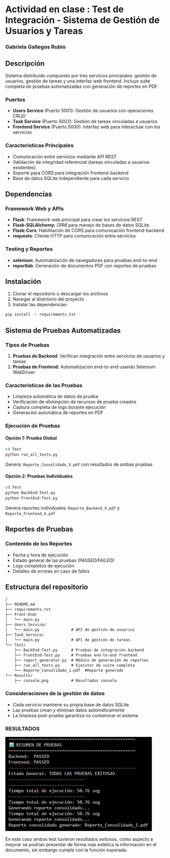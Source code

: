 # Actividad en clase : Test de Integración - Sistema de Gestión de Usuarios y Tareas

### Gabriela Gallegos Rubio

## Descripción
Sistema distribuido compuesto por tres servicios principales: gestión de usuarios, gestión de tareas y una interfaz web frontend. Incluye suite completa de pruebas automatizadas con generación de reportes en PDF.

### Puertos
- **Users Service** (Puerto 5001): Gestión de usuarios con operaciones CRUD
- **Task Service** (Puerto 5002): Gestión de tareas vinculadas a usuarios
- **Frontend Service** (Puerto 5000): Interfaz web para interactuar con los servicios

### Características Principales
- Comunicación entre servicios mediante API REST
- Validación de integridad referencial (tareas vinculadas a usuarios existentes)
- Soporte para CORS para integración frontend-backend
- Base de datos SQLite independiente para cada servicio

## Dependencias 

### Framework Web y APIs
- **Flask**: Framework web principal para crear los servicios REST
- **Flask-SQLAlchemy**: ORM para manejo de bases de datos SQLite
- **Flask-Cors**: Habilitación de CORS para comunicación frontend-backend
- **requests**: Cliente HTTP para comunicación entre servicios

### Testing y Reportes
- **selenium**: Automatización de navegadores para pruebas end-to-end
- **reportlab**: Generación de documentos PDF con reportes de pruebas


## Instalación

1. Clonar el repositorio o descargar los archivos
2. Navegar al directorio del proyecto
3. Instalar las dependencias:

```bash
pip install -r requirements.txt
```

## Sistema de Pruebas Automatizadas

### Tipos de Pruebas
1. **Pruebas de Backend**: Verifican integración entre servicios de usuarios y tareas
2. **Pruebas de Frontend**: Automatización end-to-end usando Selenium WebDriver

### Características de las Pruebas
- Limpieza automática de datos de prueba
- Verificación de eliminación de recursos de prueba creados
- Captura completa de logs durante ejecución
- Generación automática de reportes en PDF

### Ejecución de Pruebas

#### Opción 1: Prueba Global 
```bash
cd Test
python run_all_tests.py
```
Genera: `Reporte_Consolidado_X.pdf` con resultados de ambas pruebas

#### Opción 2: Pruebas Individuales
```bash
cd Test
python BackEnd-Test.py    
python FrontEnd-Test.py  
```
Genera reportes individuales: `Reporte_Backend_X.pdf` y `Reporte_Frontend_X.pdf`

## Reportes de Pruebas

### Contenido de los Reportes
- Fecha y hora de ejecución
- Estado general de las pruebas (PASSED/FAILED)
- Logs completos de ejecución
- Detalles de errores en caso de fallos

## Estructura del repositorio
```
/
├── README.md
├── requirements.txt
├── Front-End/
│   └── main.py              
├── Users_Service/
│   └── main.py              # API de gestión de usuarios
├── Task_Service/
│   └── main.py              # API de gestión de tareas
└── Test/
    ├── BackEnd-Test.py      # Pruebas de integración backend
    ├── FrontEnd-Test.py     # Pruebas end-to-end frontend
    ├── report_generator.py  # Módulo de generación de reportes
    ├── run_all_tests.py     # Ejecutor de suite completa
    └── Reporte_Consolidado_1.pdf  #Reporte generado
└── Results/
    ├── console.png          # Resultados consola
```

### Consideraciones de la gestión de datos
- Cada servicio mantiene su propia base de datos SQLite
- Las pruebas crean y eliminan datos automáticamente
- La limpieza post-prueba garantiza no contaminar el sistema

### RESULTADOS 

![Consola](Results/console.png)

En este caso ambos test tuvieron resultados exitosos, como aspecto a mejorar se podrían presentar de forma más estética la información en el documento, sin embargo cumple con la función esperada. 